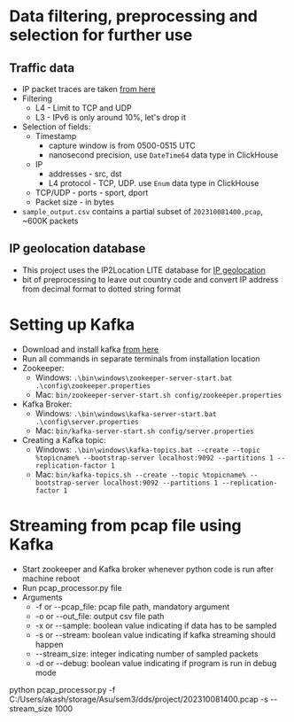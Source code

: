 # Data filtering, preprocessing and selection for further use

## Traffic data

- IP packet traces are taken [from here](https://mawi.wide.ad.jp/mawi/samplepoint-F/2023/)
- Filtering
  - L4 - Limit to TCP and UDP
  - L3 - IPv6 is only around 10%, let's drop it
- Selection of fields:
  - Timestamp
    - capture window is from 0500-0515 UTC
    - nanosecond precision, use `DateTime64` data type in ClickHouse
  - IP
    - addresses - src, dst
    - L4 protocol - TCP, UDP. use `Enum` data type in ClickHouse
  - TCP/UDP - ports - sport, dport
  - Packet size - in bytes
- `sample_output.csv` contains a partial subset of `202310081400.pcap`, ~600K packets

## IP geolocation database

- This project uses the IP2Location LITE database for [IP geolocation](https://lite.ip2location.com)
- bit of preprocessing to leave out country code and convert IP address from decimal format to dotted string format

# Setting up Kafka
- Download and install kafka [from here](https://kafka.apache.org/downloads)
- Run all commands in separate terminals from installation location
- Zookeeper:
  - Windows: `.\bin\windows\zookeeper-server-start.bat .\config\zookeeper.properties`
  - Mac: `bin/zookeeper-server-start.sh config/zookeeper.properties`
- Kafka Broker:
  - Windows: `.\bin\windows\kafka-server-start.bat .\config\server.properties`
  - Mac: `bin/kafka-server-start.sh config/server.properties`
- Creating a Kafka topic:
  - Windows: `.\bin\windows\kafka-topics.bat --create --topic %topicname% --bootstrap-server localhost:9092 --partitions 1 --replication-factor 1`
  - Mac: `bin/kafka-topics.sh --create --topic %topicname% --bootstrap-server localhost:9092 --partitions 1 --replication-factor 1`


# Streaming from pcap file using Kafka
- Start zookeeper and Kafka broker whenever python code is run after machine reboot
- Run pcap_processor.py file
- Arguments
  - -f or --pcap_file: pcap file path, mandatory argument
  - -o or --out_file: output csv file path
  - -x or --sample: boolean value indicating if data has to be sampled
  - -s or --stream: boolean value indicating if kafka streaming should happen
  - --stream_size: integer indicating number of sampled packets
  - -d or --debug: boolean value indicating if program is run in debug mode
  

python pcap_processor.py -f C:/Users/akash/storage/Asu/sem3/dds/project/202310081400.pcap -s --stream_size 1000

